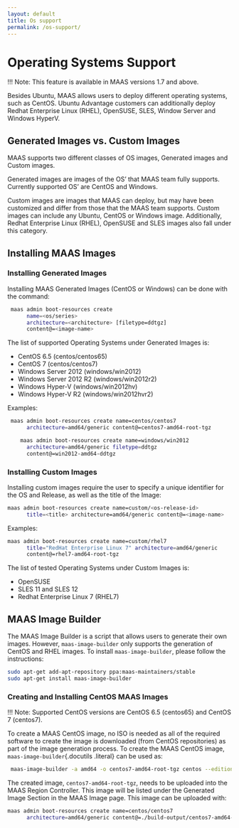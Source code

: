 ```yaml
---
layout: default
title: Os support
permalink: /os-support/
---
```

# Operating Systems Support

!!! Note: This feature is available in MAAS versions 1.7 and above.

Besides Ubuntu, MAAS allows users to deploy different operating systems,
such as CentOS. Ubuntu Advantage customers can additionally deploy
Redhat Enterprise Linux (RHEL), OpenSUSE, SLES, Window Server and
Windows HyperV.

## Generated Images vs. Custom Images

MAAS supports two different classes of OS images, Generated images and
Custom images.

Generated images are images of the OS’ that MAAS team fully supports.
Currently supported OS’ are CentOS and Windows.

Custom images are images that MAAS can deploy, but may have been
customized and differ from those that the MAAS team supports. Custom
images can include any Ubuntu, CentOS or Windows image. Additionally,
Redhat Enterprise Linux (RHEL), OpenSUSE and SLES images also fall under
this category.

## Installing MAAS Images

### Installing Generated Images

Installing MAAS Generated Images (CentOS or Windows) can be done with
the command:

```bash
 maas admin boot-resources create 
      name=<os/series>
      architecture=<architecture> [filetype=ddtgz]
      content@=<image-name>
```
The list of supported Operating Systems under Generated Images is:

  -   CentOS 6.5 (centos/centos65)
  -   CentOS 7 (centos/centos7)
  -   Windows Server 2012 (windows/win2012)
  -   Windows Server 2012 R2 (windows/win2012r2)
  -   Windows Hyper-V (windows/win2012hv)
  -   Windows Hyper-V R2 (windows/win2012hvr2)

Examples:

```bash
 maas admin boot-resources create name=centos/centos7
      architecture=amd64/generic content@=centos7-amd64-root-tgz
```
```bash
    maas admin boot-resources create name=windows/win2012
      architecture=amd64/generic filetype=ddtgz
      content@=win2012-amd64-ddtgz
```

### Installing Custom Images

Installing custom images require the user to specify a unique identifier
for the OS and Release, as well as the title of the Image:

```bash
maas admin boot-resources create name=custom/<os-release-id>
      title=<title> architecture=amd64/generic content@=<image-name>
```

Examples:

```bash
maas admin boot-resources create name=custom/rhel7
      title="RedHat Enterprise Linux 7" architecture=amd64/generic
      content@=rhel7-amd64-root-tgz
```

The list of tested Operating Systems under Custom Images is:

  -   OpenSUSE
  -   SLES 11 and SLES 12
  -   Redhat Enterprise Linux 7 (RHEL7)

## MAAS Image Builder
The MAAS Image Builder is a script that allows users to generate their
own images. However, `maas-image-builder` only
supports the generation of CentOS and RHEL images. To install
`maas-image-builder`, please follow the
instructions:

```bash 
sudo apt-get add-apt-repository ppa:maas-maintainers/stable
sudo apt-get install maas-image-builder
```
### Creating and Installing CentOS MAAS Images

!!! Note: Supported CentOS versions are CentOS 6.5 (centos65) and CentOS 7
(centos7).

To create a MAAS CentOS image, no ISO is needed as all of the required
software to create the image is downloaded (from CentOS repositories) as
part of the image generation process. To create the MAAS CentOS image,
`maas-image-builder`{.docutils .literal} can be used as:

```bash
 maas-image-builder -a amd64 -o centos7-amd64-root-tgz centos --edition 7
```

The created image, `centos7-amd64-root-tgz`, needs
to be uploaded into the MAAS Region Controller. This image will be
listed under the Generated Image Section in the MAAS Image page. This
image can be uploaded with:

```bash
maas admin boot-resources create name=centos/centos7
      architecture=amd64/generic content@=./build-output/centos7-amd64-root-tgz
```
